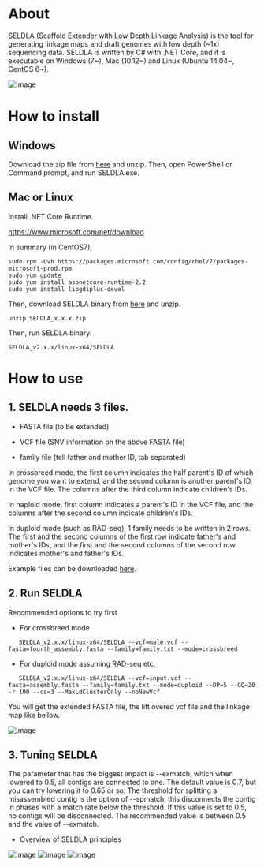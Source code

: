 # About

SELDLA (Scaffold Extender with Low Depth Linkage Analysis) is the tool for generating linkage maps and draft genomes with low depth (~1x) sequencing data. SELDLA is written by C# with .NET Core, and it is executable on Windows (7~), Mac (10.12~) and Linux (Ubuntu 14.04~, CentOS 6~).

![image](https://user-images.githubusercontent.com/5350508/141719091-951be7eb-d027-433e-b75b-7e6a204d89e2.png)

# How to install

## Windows

Download the zip file from [here](https://c29979108.wixsite.com/seldla) and unzip.
Then, open PowerShell or Command prompt, and run SELDLA.exe.

## Mac or Linux

Install .NET Core Runtime.

https://www.microsoft.com/net/download

In summary (in CentOS7),

```
sudo rpm -Uvh https://packages.microsoft.com/config/rhel/7/packages-microsoft-prod.rpm
sudo yum update
sudo yum install aspnetcore-runtime-2.2
sudo yum install libgdiplus-devel
```

Then, download SELDLA binary from [here](https://c29979108.wixsite.com/seldla) and unzip.

```
unzip SELDLA_x.x.x.zip
```

Then, run SELDLA binary.

```
SELDLA_v2.x.x/linux-x64/SELDLA
```

# How to use

## 1. SELDLA needs 3 files.

 -  FASTA file (to be extended)

 -  VCF file (SNV information on the above FASTA file)

 -  family file  (tell father and mother ID, tab separated)


   In crossbreed mode, the first column indicates the half parent's ID of which genome you want to extend, and the second column is another parent's ID in the VCF file. The columns after the third column indicate children's IDs. 

   In haploid mode, first column indicates a parent's ID in the VCF file, and the columns after the second column indicate children's IDs.

   In duploid mode (such as RAD-seq), 1 family needs to be written in 2 rows. The first and the second columns of the first row indicate father's and mother's IDs, and the first and the second columns of the second row indicates mother's and father's IDs.

   Example files can be downloaded [here](http://suikou.fs.a.u-tokyo.ac.jp/yosh_data/SELDLA/).

## 2. Run SELDLA

 Recommended options to try first   

  - For crossbreed mode

```
   SELDLA_v2.x.x/linux-x64/SELDLA --vcf=male.vcf --fasta=fourth_assembly.fasta --family=family.txt --mode=crossbreed
```

  - For duploid mode assuming RAD-seq etc.

```
   SELDLA_v2.x.x/linux-x64/SELDLA --vcf=input.vcf --fasta=assembly.fasta --family=family.txt --mode=duploid --DP=5 --GQ=20 -r 100 --cs=3 --MaxLdClusterOnly --noNewVcf
```

   You will get the extended FASTA file, the lift overed vcf file and the linkage map like bellow.

![image](https://user-images.githubusercontent.com/5350508/141718996-d0a97943-8806-4b86-b83c-f4a80ae62e3e.png)

## 3. Tuning SELDLA

   The parameter that has the biggest impact is --exmatch, which when lowered to 0.5, all contigs are connected to one. The default value is 0.7, but you can try lowering it to 0.65 or so. The threshold for splitting a misassembled contig is the option of --spmatch, this disconnects the contig in phases with a match rate below the threshold. If this value is set to 0.5, no contigs will be disconnected. The recommended value is between 0.5 and the value of --exmatch.

- Overview of SELDLA principles

![image](https://user-images.githubusercontent.com/5350508/141719038-22fcf4c2-cde3-4e1d-8307-c0c523207e6f.png)
![image](https://user-images.githubusercontent.com/5350508/141719054-6f9a72ed-5056-41f6-b572-49fa16737f3f.png)
![image](https://user-images.githubusercontent.com/5350508/141719065-d59eb8de-e993-4e8a-bbcd-93e6895910c9.png)

